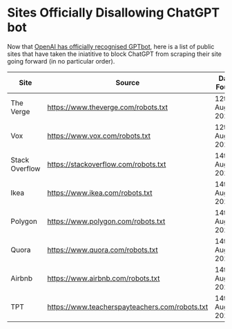 # Sites Officially Disallowing ChatGPT bot

Now that [OpenAI has officially recognised GPTbot](https://platform.openai.com/docs/gptbot), here is a list of public sites that have taken the iniatitive to block ChatGPT from scraping their site going forward (in no particular order). 

| Site | Source | Date Found |
| --- | --- | --- |
| The Verge |  https://www.theverge.com/robots.txt | 12th August 2023 |
| Vox | https://www.vox.com/robots.txt | 12th August 2023 |
| Stack Overflow | https://stackoverflow.com/robots.txt | 14th August 2023 |
| Ikea | https://www.ikea.com/robots.txt | 14th August 2023 |
| Polygon | https://www.polygon.com/robots.txt | 14th August 2023 |
| Quora | https://www.quora.com/robots.txt | 14th August 2023 |
| Airbnb | https://www.airbnb.com/robots.txt | 14th August 2023 |
| TPT | https://www.teacherspayteachers.com/robots.txt | 14th August 2023 |
